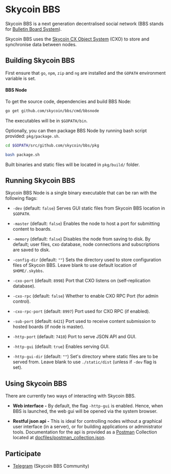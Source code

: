 # Skycoin BBS

Skycoin BBS is a next generation decentralised social network (BBS stands for [Bulletin Board System](https://en.wikipedia.org/wiki/Bulletin_board_system)).

Skycoin BBS uses the [Skycoin CX Object System](https://github.com/skycoin/cxo) (CXO) to store and synchronise data between nodes.

## Building Skycoin BBS

First ensure that `go`, `npm`, `zip` and `ng` are installed and the `GOPATH` environment variable is set.

#### BBS Node

To get the source code, dependencies and build BBS Node:
```bash
go get github.com/skycoin/bbs/cmd/bbsnode
```
The executables will be in `$GOPATH/bin`.

Optionally, you can then package BBS Node by running bash script provided: `pkg/package.sh`.
```bash
cd $GOPATH/src/github.com/skycoin/bbs/pkg

bash package.sh
```
Built binaries and static files will be located in `pkg/build/` folder.

## Running Skycoin BBS

Skycoin BBS Node is a single binary executable that can be ran with the following flags:

* `-dev` (default: `false`) Serves GUI static files from Skycoin BBS location in `$GOPATH`.

* `-master` (default: `false`) Enables the node to host a port for submitting content to boards.

* `-memory` (default: `false`) Disables the node from saving to disk. By default; user files, cxo database, node connections and subscriptions are saved to disk.

* `-config-dir` (default: `""`) Sets the directory used to store configuration files of Skycoin BBS. Leave blank to use default location of `$HOME/.skybbs`.

* `-cxo-port` (default: `8998`) Port that CXO listens on (self-replication database).

* `-cxo-rpc` (default: `false`) Whether to enable CXO RPC Port (for admin control).

* `-cxo-rpc-port` (default: `8997`) Port used for CXO RPC (if enabled).

* `-sub-port` (default: `6421`) Port used to receive content submission to hosted boards (if node is master).

* `-http-port` (default: `7410`) Port to serve JSON API and GUI.

* `-http-gui` (default: `true`) Enables serving GUI.

* `-http-gui-dir` (default: `""`) Set's directory where static files are to be served from. Leave blank to use `./static/dist` (unless if `-dev` flag is set).


## Using Skycoin BBS

There are currently two ways of interacting with Skycoin BBS.
* **Web interface -** By default, the flag `-http-gui` is enabled. Hence, when BBS is launched, the web gui will be opened via the system browser.

* **Restful json api -** This is ideal for controlling nodes without a graphical user interface (in a server), or for building applications or administrator tools. Documentation for the api is provided as a [Postman](https://www.getpostman.com/) Collection located at [docfiles/postman_collection.json](https://raw.githubusercontent.com/skycoin/bbs/master/docfiles/postman_collection.json).

## Participate

* [Telegram](https://t.me/skycoinbbs) (Skycoin BBS Community)